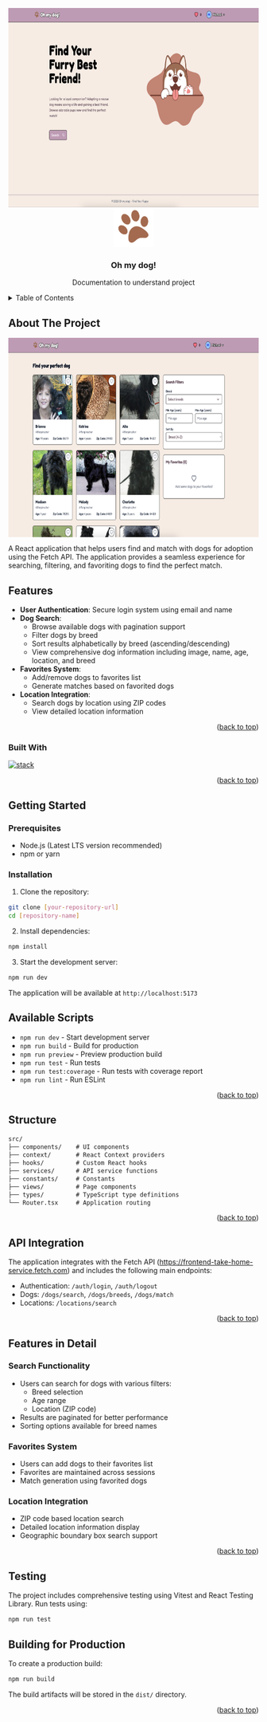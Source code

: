 <a id="readme-top"></a>

<!-- PROJECT LOGO -->
<img align="center" src="main/public/home.png" alt="setup" width="820" height="400" />

<br />
<div align="center">
  <a href="https://github.com/othneildrew/Best-README-Template">
    <img src="main/public/logo.png" alt="Logo" width="80" height="80">
  </a>

  <h3 align="center">Oh my dog!</h3>

  <p align="center">
    Documentation to understand project
  </p>
</div>



<!-- TABLE OF CONTENTS -->
<details>
  <summary>Table of Contents</summary>
  <ol>
    <li>
      <a href="#about-the-project">About The Project</a>
      <ul>
        <li><a href="#built-with">Built With</a></li>
      </ul>
    </li>
    <li>
      <a href="#getting-started">Getting Started</a>
      <ul>
        <li><a href="#prerequisites">Prerequisites</a></li>
        <li><a href="#installation">Installation</a></li>
      </ul>
    </li>
    <li><a href="#structure">Structure</a></li>
    <li><a href="#api">Api integration</a></li>
    <li><a href="#testing">Testing</a></li>
    <li><a href="#production">Build for production</a></li>
  </ol>
</details>



<!-- ABOUT THE PROJECT -->
## About The Project

<img align="center" src="main/public/search.png" alt="setup" width="820" height="400"/>

A React application that helps users find and match with dogs for adoption using the Fetch API. The application provides a seamless experience for searching, filtering, and favoriting dogs to find the perfect match.

## Features

- **User Authentication**: Secure login system using email and name
- **Dog Search**: 
  - Browse available dogs with pagination support
  - Filter dogs by breed
  - Sort results alphabetically by breed (ascending/descending)
  - View comprehensive dog information including image, name, age, location, and breed
- **Favorites System**: 
  - Add/remove dogs to favorites list
  - Generate matches based on favorited dogs
- **Location Integration**:
  - Search dogs by location using ZIP codes
  - View detailed location information

<p align="right">(<a href="#readme-top">back to top</a>)</p>



### Built With

[![stack](https://skillicons.dev/icons?i=react,typescript,vite,vitest,tailwind,vercel,githubactions)](https://skillicons.dev)

<p align="right">(<a href="#readme-top">back to top</a>)</p>



<!-- GETTING STARTED -->
## Getting Started

### Prerequisites


- Node.js (Latest LTS version recommended)
- npm or yarn

### Installation

1. Clone the repository:
```bash
git clone [your-repository-url]
cd [repository-name]
```

2. Install dependencies:
```bash
npm install
```

3. Start the development server:
```bash
npm run dev
```

The application will be available at `http://localhost:5173`

## Available Scripts

- `npm run dev` - Start development server
- `npm run build` - Build for production
- `npm run preview` - Preview production build
- `npm run test` - Run tests
- `npm run test:coverage` - Run tests with coverage report
- `npm run lint` - Run ESLint

<p align="right">(<a href="#readme-top">back to top</a>)</p>


## Structure

```
src/
├── components/    # UI components
├── context/       # React Context providers
├── hooks/         # Custom React hooks
├── services/      # API service functions
├── constants/     # Constants
├── views/         # Page components
├── types/         # TypeScript type definitions
└── Router.tsx     # Application routing
```
<p align="right">(<a href="#readme-top">back to top</a>)</p>

## API Integration

The application integrates with the Fetch API (https://frontend-take-home-service.fetch.com) and includes the following main endpoints:

- Authentication: `/auth/login`, `/auth/logout`
- Dogs: `/dogs/search`, `/dogs/breeds`, `/dogs/match`
- Locations: `/locations/search`
<p align="right">(<a href="#readme-top">back to top</a>)</p>

## Features in Detail

### Search Functionality
- Users can search for dogs with various filters:
  - Breed selection
  - Age range
  - Location (ZIP code)
- Results are paginated for better performance
- Sorting options available for breed names

### Favorites System
- Users can add dogs to their favorites list
- Favorites are maintained across sessions
- Match generation using favorited dogs

### Location Integration
- ZIP code based location search
- Detailed location information display
- Geographic boundary box search support
  
<p align="right">(<a href="#readme-top">back to top</a>)</p>

## Testing

The project includes comprehensive testing using Vitest and React Testing Library. Run tests using:

```bash
npm run test
```

## Building for Production

To create a production build:

```bash
npm run build
```

The build artifacts will be stored in the `dist/` directory.

<p align="right">(<a href="#readme-top">back to top</a>)</p>
